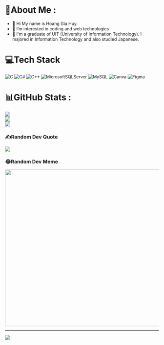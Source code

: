 # 💫About Me :
- 👋 Hi My name is Hoang Gia Huy.
- 👀 I’m interested in coding and web technologies
- 🌱 I'm a graduate of UIT (University of Information Technology). I majored in Information Technology and also studied Japanese.

# 💻Tech Stack
![C](https://img.shields.io/badge/c-%2300599C.svg?style=for-the-badge&logo=c&logoColor=white) ![C#](https://img.shields.io/badge/c%23-%23239120.svg?style=for-the-badge&logo=c-sharp&logoColor=white) ![C++](https://img.shields.io/badge/c++-%2300599C.svg?style=for-the-badge&logo=c%2B%2B&logoColor=white) ![MicrosoftSQLServer](https://img.shields.io/badge/Microsoft%20SQL%20Sever-CC2927?style=for-the-badge&logo=microsoft%20sql%20server&logoColor=white) ![MySQL](https://img.shields.io/badge/mysql-%2300f.svg?style=for-the-badge&logo=mysql&logoColor=white) ![Canva](https://img.shields.io/badge/Canva-%2300C4CC.svg?style=for-the-badge&logo=Canva&logoColor=white) 	![Figma](https://img.shields.io/badge/figma-%23F24E1E.svg?style=for-the-badge&logo=figma&logoColor=white)
# 📊GitHub Stats :
![](https://github-readme-stats.vercel.app/api?username=HoangGiaHuy23&theme=radical&hide_border=false&include_all_commits=false&count_private=false)<br/>
![](https://github-readme-streak-stats.herokuapp.com/?user=HoangGiaHuy23&theme=radical&hide_border=false)<br/>
![](https://github-readme-stats.vercel.app/api/top-langs/?username=HoangGiaHuy23&theme=radical&hide_border=false&include_all_commits=false&count_private=false&layout=compact)

### ✍️Random Dev Quote
![](https://quotes-github-readme.vercel.app/api?type=horizontal&theme=radical)

### 😂Random Dev Meme
<img src="https://random-memer.herokuapp.com/" width="512px"/>

---
[![](https://visitcount.itsvg.in/api?id=HoangGiaHuy23&icon=0&color=0)](https://visitcount.itsvg.in)
